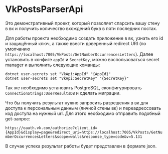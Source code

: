 # VkPostsParserApi

Это демонстративный проект, который позволяет спарсить вашу стену в вк и 
получить количество вхождений букв в пяти последних постах.

Для работы проекта необходимо создать приложение в вк, узнать его id и защищённый ключ,
а также ввести доверенный redirect URI 
(по умолчанию ``https://localhost:7005/VkPosts/GetNumberOccurrencesLetters``). 
Далее установить в конфиге `appId` и `SecretKey`, можно воспользоваться secret manager и 
выполнить следующие команды:
```
dotnet user-secrets set "VkApi:AppId" "{AppId}"
dotnet user-secrets set "VkApi:SecretKey" "{SecretKey}"
```

Так же необходимо установить PostgreSQL, сконфигурировать ``ConnectionStrings:UserResultsDB`` и сделать миграции.

Что бы получить результат нужно запросить разрешения в вк для доступа к персональным данным 
(личной стены вк) и переадрессовать код доступа на нужный url. 
Для этого необходимо отправить подобный get-запрос:

``https://oauth.vk.com/authorize?client_id={AppId}&display=page&redirect_uri=https://localhost:7005/VkPosts/GetNumberOccurrencesLetters&scope=walls&response_type=code&v=5.131``

В случае успеха результат работы будет представлен в формате json.
